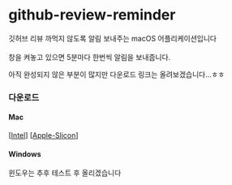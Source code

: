 # github-review-reminder

깃허브 리뷰 까먹지 않도록 알림 보내주는 macOS 어플리케이션입니다<br>
<br>
창을 켜놓고 있으면 5분마다 한번씩 알림을 보내줍니다.

아직 완성되지 않은 부분이 많지만 다운로드 링크는 올려보겠습니다...ㅎㅎ

### 다운로드

#### Mac

[[Intel]] [[Apple-Slicon]]

[intel]: https://drive.google.com/file/d/16tLF5Yba1lkvdlzxe64yVvJ63xeyUcs5/view?usp=sharing
[apple-slicon]: https://drive.google.com/file/d/1ms0hIFmP85FglmGbOpiUEX0uMwauXPBL/view?usp=sharing

#### Windows

윈도우는 추후 테스트 후 올리겠습니다

